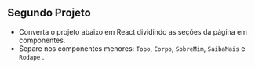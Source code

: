 ## Segundo Projeto

- Converta o projeto abaixo em React dividindo as seções da página em componentes.
- Separe nos componentes menores: `Topo`, `Corpo`, `SobreMim`, `SaibaMais` e `Rodape` .





